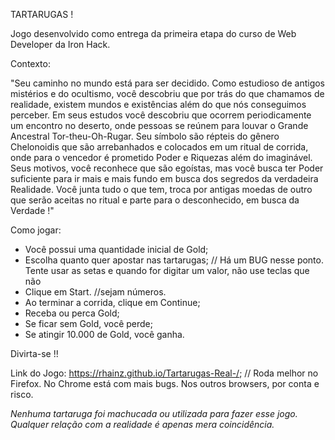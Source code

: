 TARTARUGAS !

Jogo desenvolvido como entrega da primeira etapa do curso de Web Developer da Iron Hack.

Contexto:

"Seu caminho no mundo está para ser decidido. Como estudioso de antigos mistérios e do ocultismo, você descobriu que por trás do que chamamos de realidade, existem mundos e existências além do que nós conseguimos perceber. 
Em seus estudos você descobriu que ocorrem periodicamente um encontro no deserto, onde pessoas se reúnem para louvar o Grande Ancestral Tor-theu-Oh-Rugar. Seu símbolo são répteis do gênero Chelonoidis que são arrebanhados e colocados em um ritual de corrida, onde para o vencedor é prometido Poder e Riquezas além do imaginável. 
Seus motivos, você reconhece que são egoístas, mas você busca ter Poder suficiente para ir mais e mais fundo em busca dos segredos da verdadeira Realidade.
Você junta tudo o que tem, troca por antigas moedas de outro que serão aceitas no ritual e parte para o desconhecido, em busca da Verdade !"

Como jogar:

  - Você possui uma quantidade inicial de Gold;
  - Escolha quanto quer apostar nas tartarugas;                   // Há um BUG nesse ponto. Tente usar as setas e quando for digitar um valor, não use teclas que não 
  - Clique em Start.                                              //sejam números.
  - Ao terminar a corrida, clique em Continue;
  - Receba ou perca Gold;
  - Se ficar sem Gold, você perde;
  - Se atingir 10.000 de Gold, você ganha.

  Divirta-se !!
  
  Link do Jogo: https://rhainz.github.io/Tartarugas-Real-/;        // Roda melhor no Firefox. No Chrome está com mais bugs. Nos outros browsers, por conta e risco.
  
  
  *Nenhuma tartaruga foi machucada ou utilizada para fazer esse jogo. Qualquer relação com a realidade é apenas mera coincidência.*
  
